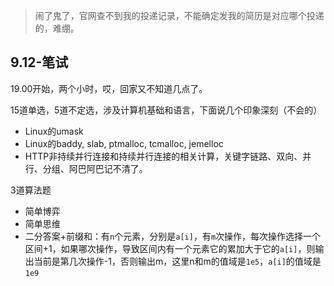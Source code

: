 >闹了鬼了，官网查不到我的投递记录，不能确定发我的简历是对应哪个投递的，难绷。

## 9.12-笔试

19.00开始，两个小时，哎，回家又不知道几点了。

15道单选，5道不定选，涉及计算机基础和语言，下面说几个印象深刻（不会的）

+ Linux的umask
+ Linux的baddy, slab, ptmalloc, tcmalloc, jemelloc
+ HTTP非持续并行连接和持续并行连接的相关计算，关键字链路、双向、并行、分组、阿巴阿巴记不清了。

3道算法题

+ 简单博弈
+ 简单思维
+ 二分答案+前缀和：有`n`个元素，分别是`a[i]`，有`m`次操作，每次操作选择一个区间+1，如果哪次操作，导致区间内有一个元素它的累加大于它的`a[i]`，则输出当前是第几次操作-1，否则输出m，这里n和m的值域是`1e5`，`a[i]`的值域是`1e9`
